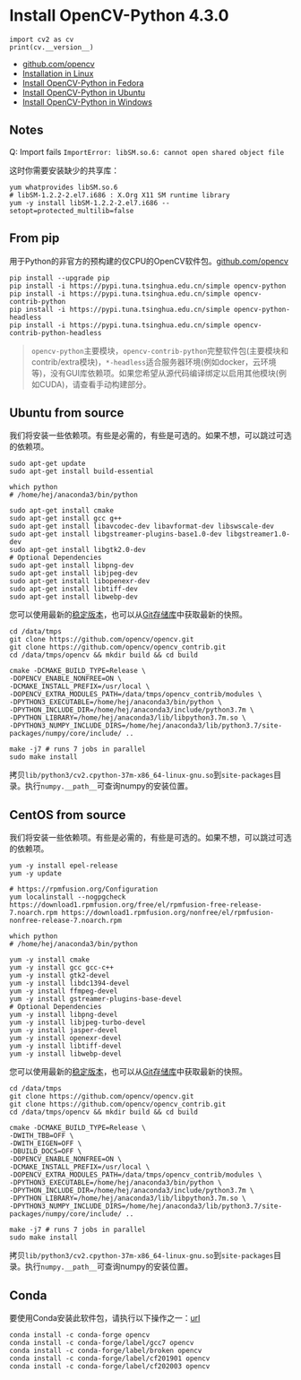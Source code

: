 # Install OpenCV-Python 4.3.0
```
import cv2 as cv
print(cv.__version__)
```

* [github.com/opencv](https://github.com/opencv/opencv-python)
* [Installation in Linux](https://docs.opencv.org/4.3.0/d7/d9f/tutorial_linux_install.html)
* [Install OpenCV-Python in Fedora](https://docs.opencv.org/4.3.0/dd/dd5/tutorial_py_setup_in_fedora.html)
* [Install OpenCV-Python in Ubuntu](https://docs.opencv.org/4.3.0/d2/de6/tutorial_py_setup_in_ubuntu.html)
* [Install OpenCV-Python in Windows](https://docs.opencv.org/4.3.0/d5/de5/tutorial_py_setup_in_windows.html)

## Notes
Q: Import fails `ImportError: libSM.so.6: cannot open shared object file`

这时你需要安装缺少的共享库：
```
yum whatprovides libSM.so.6
# libSM-1.2.2-2.el7.i686 : X.Org X11 SM runtime library
yum -y install libSM-1.2.2-2.el7.i686 --setopt=protected_multilib=false
```

## From pip
用于Python的非官方的预构建的仅CPU的OpenCV软件包。[github.com/opencv](https://github.com/opencv/opencv-python)
```
pip install --upgrade pip
pip install -i https://pypi.tuna.tsinghua.edu.cn/simple opencv-python
pip install -i https://pypi.tuna.tsinghua.edu.cn/simple opencv-contrib-python
pip install -i https://pypi.tuna.tsinghua.edu.cn/simple opencv-python-headless
pip install -i https://pypi.tuna.tsinghua.edu.cn/simple opencv-contrib-python-headless
```

>`opencv-python`主要模块，`opencv-contrib-python`完整软件包(主要模块和contrib/extra模块)，`*-headless`适合服务器环境(例如docker，云环境等)，没有GUI库依赖项。如果您希望从源代码编译绑定以启用其他模块(例如CUDA)，请查看手动构建部分。

## Ubuntu from source
我们将安装一些依赖项。有些是必需的，有些是可选的。如果不想，可以跳过可选的依赖项。
```
sudo apt-get update
sudo apt-get install build-essential

which python
# /home/hej/anaconda3/bin/python

sudo apt-get install cmake
sudo apt-get install gcc g++
sudo apt-get install libavcodec-dev libavformat-dev libswscale-dev
sudo apt-get install libgstreamer-plugins-base1.0-dev libgstreamer1.0-dev
sudo apt-get install libgtk2.0-dev
# Optional Dependencies
sudo apt-get install libpng-dev
sudo apt-get install libjpeg-dev
sudo apt-get install libopenexr-dev
sudo apt-get install libtiff-dev
sudo apt-get install libwebp-dev
```

您可以使用最新的[稳定版本](https://opencv.org/releases/)，也可以从[Git存储库](https://github.com/opencv/opencv)中获取最新的快照。
```
cd /data/tmps
git clone https://github.com/opencv/opencv.git
git clone https://github.com/opencv/opencv_contrib.git
cd /data/tmps/opencv && mkdir build && cd build

cmake -DCMAKE_BUILD_TYPE=Release \
-DOPENCV_ENABLE_NONFREE=ON \
-DCMAKE_INSTALL_PREFIX=/usr/local \
-DOPENCV_EXTRA_MODULES_PATH=/data/tmps/opencv_contrib/modules \
-DPYTHON3_EXECUTABLE=/home/hej/anaconda3/bin/python \
-DPYTHON_INCLUDE_DIR=/home/hej/anaconda3/include/python3.7m \
-DPYTHON_LIBRARY=/home/hej/anaconda3/lib/libpython3.7m.so \
-DPYTHON3_NUMPY_INCLUDE_DIRS=/home/hej/anaconda3/lib/python3.7/site-packages/numpy/core/include/ ..

make -j7 # runs 7 jobs in parallel
sudo make install
```

拷贝`lib/python3/cv2.cpython-37m-x86_64-linux-gnu.so`到`site-packages`目录。执行`numpy.__path__`可查询numpy的安装位置。

## CentOS from source
我们将安装一些依赖项。有些是必需的，有些是可选的。如果不想，可以跳过可选的依赖项。
```
yum -y install epel-release
yum -y update

# https://rpmfusion.org/Configuration
yum localinstall --nogpgcheck https://download1.rpmfusion.org/free/el/rpmfusion-free-release-7.noarch.rpm https://download1.rpmfusion.org/nonfree/el/rpmfusion-nonfree-release-7.noarch.rpm

which python
# /home/hej/anaconda3/bin/python

yum -y install cmake
yum -y install gcc gcc-c++
yum -y install gtk2-devel
yum -y install libdc1394-devel
yum -y install ffmpeg-devel
yum -y install gstreamer-plugins-base-devel
# Optional Dependencies
yum -y install libpng-devel
yum -y install libjpeg-turbo-devel
yum -y install jasper-devel
yum -y install openexr-devel
yum -y install libtiff-devel
yum -y install libwebp-devel
```

您可以使用最新的[稳定版本](https://opencv.org/releases/)，也可以从[Git存储库](https://github.com/opencv/opencv)中获取最新的快照。
```
cd /data/tmps
git clone https://github.com/opencv/opencv.git
git clone https://github.com/opencv/opencv_contrib.git
cd /data/tmps/opencv && mkdir build && cd build

cmake -DCMAKE_BUILD_TYPE=Release \
-DWITH_TBB=OFF \
-DWITH_EIGEN=OFF \
-DBUILD_DOCS=OFF \
-DOPENCV_ENABLE_NONFREE=ON \
-DCMAKE_INSTALL_PREFIX=/usr/local \
-DOPENCV_EXTRA_MODULES_PATH=/data/tmps/opencv_contrib/modules \
-DPYTHON3_EXECUTABLE=/home/hej/anaconda3/bin/python \
-DPYTHON_INCLUDE_DIR=/home/hej/anaconda3/include/python3.7m \
-DPYTHON_LIBRARY=/home/hej/anaconda3/lib/libpython3.7m.so \
-DPYTHON3_NUMPY_INCLUDE_DIRS=/home/hej/anaconda3/lib/python3.7/site-packages/numpy/core/include/ ..

make -j7 # runs 7 jobs in parallel
sudo make install
```

拷贝`lib/python3/cv2.cpython-37m-x86_64-linux-gnu.so`到`site-packages`目录。执行`numpy.__path__`可查询numpy的安装位置。

## Conda
要使用Conda安装此软件包，请执行以下操作之一：[url](https://anaconda.org/conda-forge/opencv)
```
conda install -c conda-forge opencv
conda install -c conda-forge/label/gcc7 opencv
conda install -c conda-forge/label/broken opencv
conda install -c conda-forge/label/cf201901 opencv
conda install -c conda-forge/label/cf202003 opencv
```
